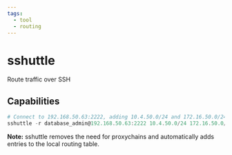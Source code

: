 ```yaml
---
tags:
  - tool
  - routing
---
```

# sshuttle

Route traffic over SSH

## Capabilities

```powershell
# Connect to 192.168.50.63:2222, adding 10.4.50.0/24 and 172.16.50.0/24 to our routing tables which will be forwarded through the connection
sshuttle -r database_admin@192.168.50.63:2222 10.4.50.0/24 172.16.50.0/24
```

**Note:** sshuttle removes the need for proxychains and automatically adds entries to the local routing table.

